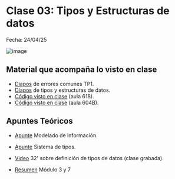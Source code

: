 # Clase 03: Tipos y Estructuras de datos

Fecha: 24/04/25

![image](https://github.com/user-attachments/assets/e79984ca-25a0-4b79-8ebc-7c1aef82e0f8)

## Material que acompaña lo visto en clase

* [Diapos](https://docs.google.com/presentation/d/1nKnXXoc1rRftu4cQdNhu2twYe_58NjEs4_zDdi1C7dw/edit?usp=sharing) de errores comunes TP1.
* [Diapos](https://docs.google.com/presentation/d/1U7QEEHtV0qNzdW2IA0mLjXM9pSASDVzIGlQWb3lbnxE/edit?usp=sharing) de tipos y estructuras de datos.
* [Código visto en clase](https://github.com/pdepjm/2025-f-jovits-618/blob/main/src/Library.hs) (aula 618).
* [Código visto en clase](https://github.com/pdepjm/2025-f-estructuras-de-datos-604-b/blob/main/src/Library.hs) (aula 604B).

## Apuntes Teóricos
* [Apunte](https://docs.google.com/document/d/11C2UAbP70dP7sTID-ZxJm_a-5ypKxQUEuZr6GVk5yFI/edit) Modelado de información.
* [Apunte](https://docs.google.com/document/d/1q2o2zCBU2LOfJs3nWG7-r6SaFHCIU5c0M4CJNmqOIO0/edit) Sistema de tipos.
* [Video](https://www.youtube.com/watch?v=-nxoHX45o48&ab_channel=LucasSpigariol) 32' sobre definición de tipos de datos (clase grabada).

* [Resumen](https://drive.google.com/file/d/1TDZL0QJfvI6H7e3ZhXlVL6_AI4DzDAIX/view?usp=sharing) Módulo 3 y 7


